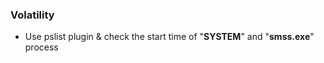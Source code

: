 ### Volatility
   * Use pslist plugin & check the start time of "**SYSTEM**" and "**smss.exe**" process
